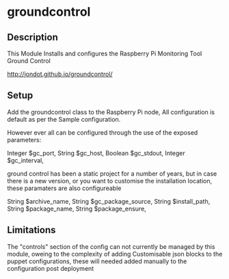 # groundcontrol


## Description

This Module Installs and configures the Raspberry Pi Monitoring Tool Ground Control

http://jondot.github.io/groundcontrol/


## Setup

Add the groundcontrol class to the Raspberry Pi node, All configuration is default as per the Sample configuration.

However ever all can be configured through the use of the exposed parameters:

  
  Integer $gc_port,
  String  $gc_host,
  Boolean $gc_stdout,
  Integer $gc_interval,

ground control has been a static project for a number of years, but in case there is a new version, or you want to customise the installation location, these paramaters are also configureable

  String $archive_name,
  String $gc_package_source,
  String $install_path,
  String $package_name,
  String $package_ensure,
  


## Limitations

The "controls" section of the config can not currently be managed by this module, oweing to the complexity of adding Customisable json blocks to the puppet configurations, these will needed added manually to the configuration post deployment


